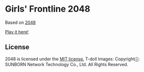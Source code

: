 # Girls' Frontline 2048
Based on [2048](https://github.com/gabrielecirulli/2048)

[Play it here!](https://merhs.github.io/gf-2048/)

## License
2048 is licensed under the [MIT license.](https://github.com/gabrielecirulli/2048/blob/master/LICENSE.txt)
T-doll Images: Copyrightⓒ SUNBORN Network Technology Co., Ltd. All Rights Reserved.
